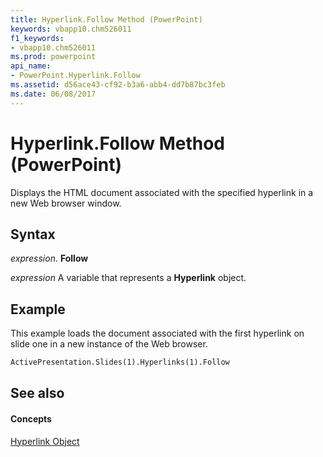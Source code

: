 ```yaml
---
title: Hyperlink.Follow Method (PowerPoint)
keywords: vbapp10.chm526011
f1_keywords:
- vbapp10.chm526011
ms.prod: powerpoint
api_name:
- PowerPoint.Hyperlink.Follow
ms.assetid: d56ace43-cf92-b3a6-abb4-dd7b87bc3feb
ms.date: 06/08/2017
---
```



# Hyperlink.Follow Method (PowerPoint)

Displays the HTML document associated with the specified hyperlink in a new Web browser window.


## Syntax

 _expression_. **Follow**

 _expression_ A variable that represents a **Hyperlink** object.


## Example

This example loads the document associated with the first hyperlink on slide one in a new instance of the Web browser.


```vb
ActivePresentation.Slides(1).Hyperlinks(1).Follow
```


## See also


#### Concepts


[Hyperlink Object](PowerPoint.Hyperlink.md)

